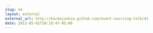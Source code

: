 ```yaml
---
slug: nk
layout: external
external_url: http://karmajunkie.github.com/event-sourcing-talk/#1
date: 2012-05-01T10:18:47-05:00
---
```

